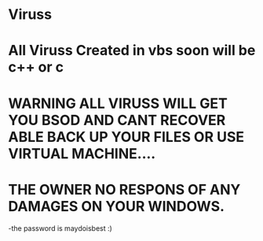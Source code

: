 # Viruss
# All Viruss Created in vbs soon will be c++ or c
# WARNING ALL VIRUSS WILL GET YOU BSOD AND CANT RECOVER ABLE BACK UP YOUR FILES OR USE VIRTUAL MACHINE....
# THE OWNER NO RESPONS OF ANY DAMAGES ON YOUR WINDOWS.
-the password is maydoisbest
:)
